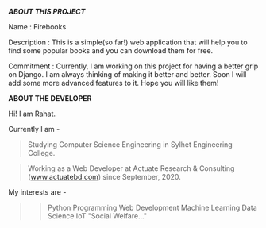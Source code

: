 _________ABOUT THIS PROJECT_________

Name : Firebooks

Description : This is a simple(so far!) web application that will help you to find some popular books and you can download them for free. 

Commitment : Currently, I am working on this project for having a better grip on Django. I am always thinking of making it better and better. Soon I will add some more advanced 
             features to it. Hope you will like them! 



__________ABOUT THE DEVELOPER__________

Hi! I am Rahat. 


Currently I am - 

> Studying Computer Science Engineering in Sylhet Engineering College.

> Working as a Web Developer at Actuate Research & Consulting (www.actuatebd.com) since September, 2020.


My interests are -

>> Python Programming
>> Web Development
>> Machine Learning
>> Data Science
>> IoT
>> "Social Welfare..."

